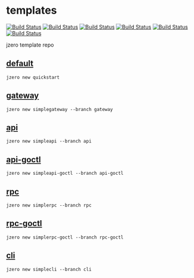 # templates

[![Build Status](https://img.shields.io/github/actions/workflow/status/jzero-io/templates/ci.yaml?branch=api&label=api&logo=github&style=flat-square)](https://github.com/jzero-io/templates/actions?query=workflow%3Ajzero-ci)
[![Build Status](https://img.shields.io/github/actions/workflow/status/jzero-io/templates/ci.yaml?branch=rpc&label=rpc&logo=github&style=flat-square)](https://github.com/jzero-io/templates/actions?query=workflow%3Ajzero-ci)
[![Build Status](https://img.shields.io/github/actions/workflow/status/jzero-io/templates/ci.yaml?branch=gateway&label=gateway&logo=github&style=flat-square)](https://github.com/jzero-io/templates/actions?query=workflow%3Ajzero-ci)
[![Build Status](https://img.shields.io/github/actions/workflow/status/jzero-io/templates/ci.yaml?branch=api-goctl&label=api-goctl&logo=github&style=flat-square)](https://github.com/jzero-io/templates/actions?query=workflow%3Ajzero-ci)
[![Build Status](https://img.shields.io/github/actions/workflow/status/jzero-io/templates/ci.yaml?branch=rpc-goctl&label=rpc-goctl&logo=github&style=flat-square)](https://github.com/jzero-io/templates/actions?query=workflow%3Ajzero-ci)
[![Build Status](https://img.shields.io/github/actions/workflow/status/jzero-io/templates/ci.yaml?branch=cli&label=cli&logo=github&style=flat-square)](https://github.com/jzero-io/templates/actions?query=workflow%3Ajzero-ci)


jzero template repo

## [default](https://github.com/jzero-io/jzero/tree/main/.template)

```shell
jzero new quickstart
```

## [gateway](https://github.com/jzero-io/templates/tree/gateway)

```shell
jzero new simplegateway --branch gateway
```

## [api](https://github.com/jzero-io/templates/tree/api)

```shell
jzero new simpleapi --branch api
```

## [api-goctl](https://github.com/jzero-io/templates/tree/api-goctl)

```shell
jzero new simpleapi-goctl --branch api-goctl
```

## [rpc](https://github.com/jzero-io/templates/tree/rpc)

```shell
jzero new simplerpc --branch rpc
```

## [rpc-goctl](https://github.com/jzero-io/templates/tree/rpc-goctl)

```shell
jzero new simplerpc-goctl --branch rpc-goctl
```

## [cli](https://github.com/jzero-io/templates/tree/cli)

```shell
jzero new simplecli --branch cli
```